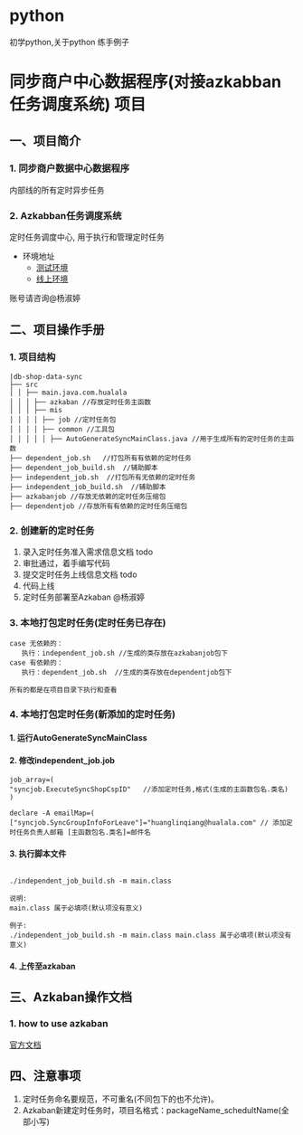# python
初学python,关于python 练手例子


# 同步商户中心数据程序(对接azkabban任务调度系统) 项目

## 一、项目简介

### 1. 同步商户数据中心数据程序

内部线的所有定时异步任务

### 2. Azkabban任务调度系统

定时任务调度中心, 用于执行和管理定时任务
- 环境地址
   - <a href="http://172.16.0.31:8083/index">测试环境</a> 
   - <a href="http://192.168.48.90:8081/index">线上环境</a> 

账号请咨询@杨淑婷

## 二、项目操作手册

### 1. 项目结构

```
|db-shop-data-sync
├── src
│ │ ├── main.java.com.hualala
│ │ │ ├── azkaban //存放定时任务主函数
│ │ │ ├── mis  
│ │ │ │ ├── job //定时任务包
│ │ │ │ ├── common //工具包
│ │ │ │ │ ├── AutoGenerateSyncMainClass.java //用于生成所有的定时任务的主函数
├── dependent_job.sh   //打包所有有依赖的定时任务
├── dependent_job_build.sh  //辅助脚本
├── independent_job.sh  //打包所有无依赖的定时任务
├── independent_job_build.sh  //辅助脚本
├── azkabanjob //存放无依赖的定时任务压缩包
├── dependentjob //存放所有有依赖的定时任务压缩包

```

### 2. 创建新的定时任务

1. 录入定时任务准入需求信息文档 todo
2. 审批通过，着手编写代码
3. 提交定时任务上线信息文档 todo
4. 代码上线
5. 定时任务部署至Azkaban @杨淑婷

### 3. 本地打包定时任务(定时任务已存在)

```
case 无依赖的：
   执行：independent_job.sh //生成的类存放在azkabanjob包下
case 有依赖的：
   执行：dependent_job.sh  //生成的类存放在dependentjob包下
  
所有的都是在项目目录下执行和查看
```

### 4. 本地打包定时任务(新添加的定时任务)

#### 1. 运行AutoGenerateSyncMainClass
#### 2. 修改independent_job.job

```shell
job_array=(
"syncjob.ExecuteSyncShopCspID"   //添加定时任务,格式(生成的主函数包名.类名)
)

declare -A emailMap=(
["syncjob.SyncGroupInfoForLeave"]="huanglinqiang@hualala.com" // 添加定时任务负责人邮箱 [主函数包名.类名]=邮件名
```

#### 3. 执行脚本文件

```shell

./independent_job_build.sh -m main.class

说明:
main.class 属于必填项(默认项没有意义)

例子:
./independent_job_build.sh -m main.class main.class 属于必填项(默认项没有意义)

```

#### 4. 上传至azkaban

## 三、Azkaban操作文档

### 1. how to use azkaban

<a href="https://azkaban.github.io/azkaban/docs/latest/#using-azkaban">官方文档</a> 

## 四、注意事项

1. 定时任务命名要规范，不可重名(不同包下的也不允许)。
2. Azkaban新建定时任务时，项目名格式：packageName_schedultName(全部小写)





